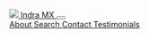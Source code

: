 <nav class="navbar navbar-expand-md navbar-light fixed-top bg-light">
  <a class="navbar-brand" href="{{site.baseurl}}/">
    <img src="{{site.baseurl}}/assets/img/logo-homelife.gif">
    Indra MX
  </a>
  <button class="navbar-toggler" type="button" data-toggle="collapse" data-target="#navbarNavAltMarkup" aria-controls="navbarNavAltMarkup" aria-expanded="false" aria-label="Toggle navigation">
   <span class="navbar-toggler-icon"></span>
  </button>
  <div class="collapse navbar-collapse" id="navbarNavAltMarkup">
    <div class="navbar-nav ml-auto text-center text-md-left">
      <a class="nav-item nav-link active" href="{{site.baseurl}}/#about">
        About
        <!-- <span class="sr-only">(current)</span> -->
      </a>
      <a class="nav-item nav-link" href="{{site.baseurl}}/search">
        Search
      </a>
      <a class="nav-item nav-link" href="{{site.baseurl}}/contact">
        Contact
      </a>
      <a class="nav-item nav-link" href="{{site.baseurl}}/testimonials">
        Testimonials
      </a>
    </div>
  </div>
</nav>